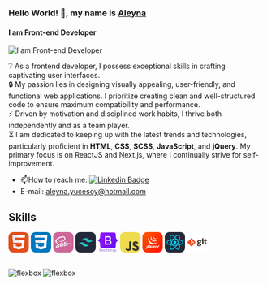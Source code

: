 <!--### Hi there 👋

❔ As a frontend developer, I possess exceptional skills in crafting captivating user interfaces. <br />
🔒 My passion lies in designing visually appealing, user-friendly, and functional web applications. I prioritize creating clean and well-structured code to ensure maximum compatibility and performance. <br />
⚡ Driven by motivation and disciplined work habits, I thrive both independently and as a team player. <br />
⏳ I am dedicated to keeping up with the latest trends and technologies, particularly proficient in HTML, CSS, SCSS, JavaScript, and jQuery. My primary focus is on ReactJS and Next.js, where I continually strive for self-improvement. <br />

[![Anurag's GitHub stats](https://github-readme-stats.vercel.app/api?username=aleynayucesoy)](https://github.com/anuraghazra/github-readme-stats)
-->

### Hello World! 👋, my name is [Aleyna](https://www.linkedin.com/in/aleynayucesoy/)
#### I am Front-end Developer
![I am Front-end Developer](https://media.giphy.com/media/RbDKaczqWovIugyJmW/giphy.gif)

❔ As a frontend developer, I possess exceptional skills in crafting captivating user interfaces. <br />
🔒 My passion lies in designing visually appealing, user-friendly, and functional web applications. I prioritize creating clean and well-structured code to ensure maximum compatibility and performance. <br />
⚡ Driven by motivation and disciplined work habits, I thrive both independently and as a team player. <br />
⏳ I am dedicated to keeping up with the latest trends and technologies, particularly proficient in **HTML**, **CSS**, **SCSS**, **JavaScript**, and **jQuery**. My primary focus is on ReactJS and Next.js, where I continually strive for self-improvement. <br />

- :mailbox:How to reach me: [![Linkedin Badge](https://img.shields.io/badge/-Linkedin-blue?style=flat&logo=Linkedin&logoColor=white)](https://www.linkedin.com/in/aleynayucesoy/)
- E-mail: [aleyna.yucesoy@hotmail.com](mailto:aleyna.yucesoy@hotmail.com)

## Skills

<p align="left">
<img src='https://github.com/tandpfun/skill-icons/blob/main/icons/HTML.svg' alt='HTML' width="40" height="40" style="max-width: 40px; height: auto;">
<img src='https://github.com/tandpfun/skill-icons/blob/main/icons/CSS.svg' alt='CSS' width="40" height="40" style="max-width: 40px; height: auto;">
<img src='https://github.com/tandpfun/skill-icons/blob/main/icons/Sass.svg' alt='Sass' width="40" height="40" style="max-width: 40px; height: auto;">
<img src='https://github.com/tandpfun/skill-icons/blob/main/icons/TailwindCSS-Dark.svg' alt='linkedin' width="40" height="40" style="max-width: 40px; height: auto;"> 
<img src="https://github.com/devicons/devicon/blob/master/icons/bootstrap/bootstrap-original-wordmark.svg" title="Bootstrap" alt="Bootstrap" width="40" height="40" style="max-width: 40px;height: auto;"/>
<img src='https://github.com/tandpfun/skill-icons/blob/main/icons/JavaScript.svg' alt='JavaScript' width="40" height="40" style="max-width: 40px;height: auto;"'>
<img src='https://github.com/tandpfun/skill-icons/blob/main/icons/JQuery.svg' alt='JQuery' width="40" height="40" style="max-width: 40px; height: auto;">
<img src='https://github.com/tandpfun/skill-icons/blob/main/icons/React-Dark.svg' alt='React' width="40" height="40" style="max-width: 40px; height: auto;">
<img src="https://github.com/devicons/devicon/blob/master/icons/git/git-original-wordmark.svg" title="Git" alt="Git" width="40" height="40" style="max-width: 40px; height: auto;"/>
</p>

##
<!-- [![Top Langs](https://github-readme-stats.vercel.app/api/top-langs/?username=aleynayucesoy&layout=donut-vertical)](https://github.com/anuraghazra/github-readme-stats) -->

<img src="https://github-readme-stats.vercel.app/api/top-langs/?username=aleynayucesoy&layout=donut-vertical" alt="flexbox" /> <img src="https://github-readme-stats.vercel.app/api?username=aleynayucesoy&show_icons=true&theme=buefy" alt="flexbox" /> 

